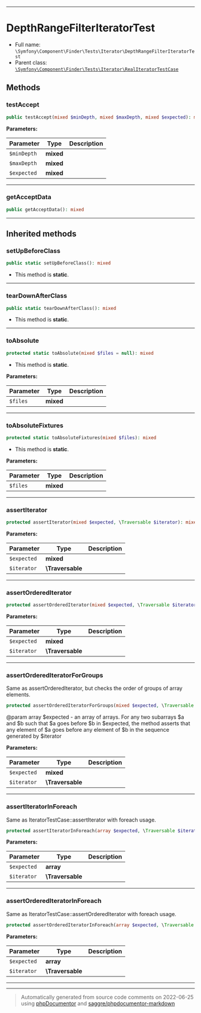 ***

# DepthRangeFilterIteratorTest





* Full name: `\Symfony\Component\Finder\Tests\Iterator\DepthRangeFilterIteratorTest`
* Parent class: [`\Symfony\Component\Finder\Tests\Iterator\RealIteratorTestCase`](./RealIteratorTestCase.md)




## Methods


### testAccept



```php
public testAccept(mixed $minDepth, mixed $maxDepth, mixed $expected): mixed
```








**Parameters:**

| Parameter | Type | Description |
|-----------|------|-------------|
| `$minDepth` | **mixed** |  |
| `$maxDepth` | **mixed** |  |
| `$expected` | **mixed** |  |




***

### getAcceptData



```php
public getAcceptData(): mixed
```











***


## Inherited methods


### setUpBeforeClass



```php
public static setUpBeforeClass(): mixed
```



* This method is **static**.







***

### tearDownAfterClass



```php
public static tearDownAfterClass(): mixed
```



* This method is **static**.







***

### toAbsolute



```php
protected static toAbsolute(mixed $files = null): mixed
```



* This method is **static**.




**Parameters:**

| Parameter | Type | Description |
|-----------|------|-------------|
| `$files` | **mixed** |  |




***

### toAbsoluteFixtures



```php
protected static toAbsoluteFixtures(mixed $files): mixed
```



* This method is **static**.




**Parameters:**

| Parameter | Type | Description |
|-----------|------|-------------|
| `$files` | **mixed** |  |




***

### assertIterator



```php
protected assertIterator(mixed $expected, \Traversable $iterator): mixed
```








**Parameters:**

| Parameter | Type | Description |
|-----------|------|-------------|
| `$expected` | **mixed** |  |
| `$iterator` | **\Traversable** |  |




***

### assertOrderedIterator



```php
protected assertOrderedIterator(mixed $expected, \Traversable $iterator): mixed
```








**Parameters:**

| Parameter | Type | Description |
|-----------|------|-------------|
| `$expected` | **mixed** |  |
| `$iterator` | **\Traversable** |  |




***

### assertOrderedIteratorForGroups

Same as assertOrderedIterator, but checks the order of groups of
 array elements.

```php
protected assertOrderedIteratorForGroups(mixed $expected, \Traversable $iterator): mixed
```

 @param array $expected - an array of arrays. For any two subarrays
$a and $b such that $a goes before $b in $expected, the method
asserts that any element of $a goes before any element of $b
in the sequence generated by $iterator






**Parameters:**

| Parameter | Type | Description |
|-----------|------|-------------|
| `$expected` | **mixed** |  |
| `$iterator` | **\Traversable** |  |




***

### assertIteratorInForeach

Same as IteratorTestCase::assertIterator with foreach usage.

```php
protected assertIteratorInForeach(array $expected, \Traversable $iterator): mixed
```








**Parameters:**

| Parameter | Type | Description |
|-----------|------|-------------|
| `$expected` | **array** |  |
| `$iterator` | **\Traversable** |  |




***

### assertOrderedIteratorInForeach

Same as IteratorTestCase::assertOrderedIterator with foreach usage.

```php
protected assertOrderedIteratorInForeach(array $expected, \Traversable $iterator): mixed
```








**Parameters:**

| Parameter | Type | Description |
|-----------|------|-------------|
| `$expected` | **array** |  |
| `$iterator` | **\Traversable** |  |




***


***
> Automatically generated from source code comments on 2022-06-25 using [phpDocumentor](http://www.phpdoc.org/) and [saggre/phpdocumentor-markdown](https://github.com/Saggre/phpDocumentor-markdown)
